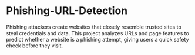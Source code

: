 # Phishing-URL-Detection
Phishing attackers create websites that closely resemble trusted sites to steal credentials and data. This project analyzes URLs and page features to predict whether a website is a phishing attempt, giving users a quick safety check before they visit.
